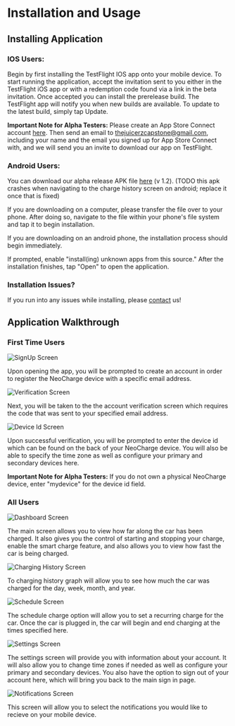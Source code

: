 # Installation and Usage

## Installing Application
### IOS Users:

Begin by first installing the TestFlight IOS app onto your mobile device. To start running the application, accept the invitation sent to you either in the TestFlight iOS app or with a redemption code found via a link in the beta invitation. Once accepted you can install the prerelease build. The TestFlight app will notify you when new builds are available. To update to the latest build, simply tap Update. 

<strong>Important Note for Alpha Testers:</strong> Please create an App Store Connect account [here](https://appstoreconnect.apple.com/login). Then send an email to thejuicerzcapstone@gmail.com, including your name and the email you signed up for App Store Connect with, and we will send you an invite to download our app on TestFlight.


### Android Users: 
You can download our alpha release APK file [here](https://exp-shell-app-assets.s3.us-west-1.amazonaws.com/android/%40boej84/neocharge-app-d289d5ed38fd4c44a81a107b64a59fcc-signed.apk) (v 1.2). (TODO this apk crashes when navigating to the charge history screen on android; replace it once that is fixed)

If you are downloading on a computer, please transfer the file over to your phone. After doing so, navigate to the file within your phone's file system and tap it to begin installation.

If you are downloading on an android phone, the installation process should begin immediately.

If prompted, enable "install(ing) unknown apps from this source." After the installation finishes, tap "Open" to open the application.

### Installation Issues?
If you run into any issues while installing, please [contact](contact.md) us!

## Application Walkthrough 
### First Time Users

<img src="images/signup.png" title="SignUp Screen">

Upon opening the app, you will be prompted to create an account in order to register the NeoCharge device with a specific email address. 

<img src="images/verification.png" title="Verification Screen">

Next, you will be taken to the the account verification screen which requires the code that was sent to your specified email address. 

<img src="images/deviceId.png" title="Device Id Screen">

Upon successful verification, you will be prompted to enter the device id which can be found on the back of your NeoCharge device. You will also be able to specify the time zone as well as configure your primary and secondary devices here.

<strong>Important Note for Alpha Testers:</strong> If you do not own a physical NeoCharge device, enter "mydevice" for the device id field. 

### All Users

<img src="images/dashboard.png" title="Dashboard Screen">

The main screen allows you to view how far along the car has been charged. It also gives you the control of starting and stopping your charge, enable the smart charge feature, and also allows you to view how fast the car is being charged.


<img src="images/schedule.png" title="Charging History Screen">

To charging history graph will allow you to see how much the car was charged for the day, week, month, and year. 

<img src="images/graph.png" title="Schedule Screen">

The schedule charge option will allow you to set a recurring charge for the car. Once the car is plugged in, the car will begin and end charging at the times specified here. 


<img src="images/settings.png" title="Settings Screen">

The settings screen will provide you with information about your account. It will also allow you to change time zones if needed as well as configure your primary and secondary devices. You also have the option to sign out of your account here, which will bring you back to the main sign in page. 

<img src="images/notifications.png" title="Notifications Screen">

This screen will allow you to select the notifications you would like to recieve on your mobile device. 
